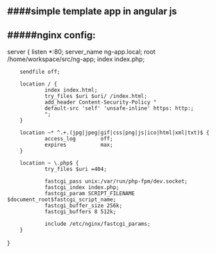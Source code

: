 ####simple template app in angular js
----------
#####nginx config:
----------
server {
        listen *:80;
        server_name ng-app.local;
        root /home/workspace/src/ng-app;
        index index.php;
        
        sendfile off;
        
        location / {
                index index.html;
                try_files $uri $uri/ /index.html;
                add_header Content-Security-Policy "
                default-src 'self' 'unsafe-inline' https: http:;
                ";
        }
        
        location ~* ^.+.(jpg|jpeg|gif|css|png|js|ico|html|xml|txt)$ {
                access_log        off;
                expires           max;
        }
        
        location ~ \.php$ {
                try_files $uri =404;
        
                fastcgi_pass unix:/var/run/php-fpm/dev.socket;
                fastcgi_index index.php;
                fastcgi_param SCRIPT_FILENAME $document_root$fastcgi_script_name;
                fastcgi_buffer_size 256k;
                fastcgi_buffers 8 512k;
        
                include /etc/nginx/fastcgi_params;
        }
}
